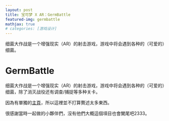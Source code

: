 ```yaml
---
layout: post
title: 宝可梦 X AR：GermBattle
featured-img: germbattle
mathjax: true
# categories: [游戏设计]
---
```


细菌大作战是一个增强现实（AR）的射击游戏，游戏中将会遇到各种的（可爱的）细菌。

<!--more-->

# GermBattle

细菌大作战是一个增强现实（AR）的射击游戏，游戏中将会遇到各种的（可爱的）细菌，除了消灭战役还有调查/捕捉等多种关卡。

因為有單獨的[主頁](https://germbattle.github.io/design/design.html)，所以這裡並不打算贅述太多東西。

很感謝當時一起做的小夥伴們，沒有他們大概這個項目也會闌尾吧2333。
